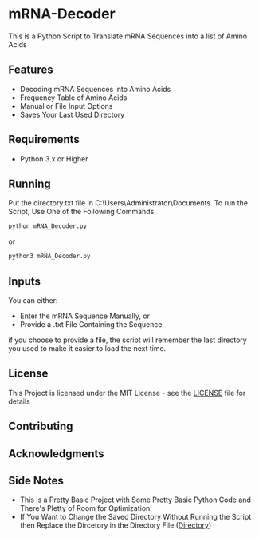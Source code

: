 # mRNA-Decoder
This is a Python Script to Translate mRNA Sequences into a list of Amino Acids

## Features
- Decoding mRNA Sequences into Amino Acids
- Frequency Table of Amino Acids
- Manual or File Input Options
- Saves Your Last Used Directory

## Requirements
- Python 3.x or Higher

## Running
Put the directory.txt file in C:\Users\Administrator\Documents.
To run the Script, Use One of the Following Commands
```bash
python mRNA_Decoder.py
```
or
```bash
python3 mRNA_Decoder.py
```

## Inputs
You can either:
- Enter the mRNA Sequence Manually, or
- Provide a .txt File Containing the Sequence

if you choose to provide a file, the script will remember the last directory you used to make it easier to load the next time.

## License
This Project is licensed under the MIT License - see the [LICENSE](LICENSE) file for details

## Contributing


## Acknowledgments


## Side Notes
- This is a Pretty Basic Project with Some Pretty Basic Python Code and There's Pletty of Room for Optimization
- If You Want to Change the Saved Directory Without Running the Script then Replace the Dircetory in the Directory File ([Directory](directory.txt))
